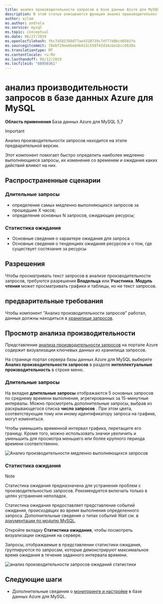 ```yaml
---
title: анализ производительности запросов в базе данных Azure для MySQL
description: В этой статье описывается функция анализ производительности запросов в базе данных Azure для MySQL.
author: ajlam
ms.author: andrela
ms.service: mysql
ms.topic: conceptual
ms.date: 06/27/2019
ms.openlocfilehash: f6c74582760d77ae4318739c74f77d0bcd0501fe
ms.sourcegitcommit: 78ebf29ee6be84b415c558f43d34cbe1bcc0b38a
ms.translationtype: MT
ms.contentlocale: ru-RU
ms.lasthandoff: 08/12/2019
ms.locfileid: "68950361"
---
```

# <a name="query-performance-insight-in-azure-database-for-mysql"></a>анализ производительности запросов в базе данных Azure для MySQL

**Область применения** База данных Azure для MySQL 5,7

> [!IMPORTANT]
> Анализ производительности запросов находится на этапе предварительной версии.

Этот компонент помогает быстро определить наиболее медленно выполняющиеся запросы, их изменение со временем и ожидания каких действий влияют на них.

## <a name="common-scenarios"></a>Распространенные сценарии

### <a name="long-running-queries"></a>Длительные запросы

- определение самых медленно выполняющихся запросов за прошедшие X часов;
- определение основных N запросов, ожидающих ресурсы;
 
### <a name="wait-statistics"></a>Статистика ожидания

- Основные сведения о характере ожидания для запроса
- Основные сведения о тенденциях ожидания ресурсов и о том, где существует состязание за ресурсы

## <a name="permissions"></a>Разрешения

Чтобы просматривать текст запросов в анализе производительности запросов, требуются разрешения **Владельца** или **Участника**. **Модуль чтения** может просматривать графики и таблицы, но не текст запросов.

## <a name="prerequisites"></a>предварительные требования

Чтобы компонент "Анализ производительности запросов" работал, данные должны находиться в [хранилище запросов](concepts-query-store.md).

## <a name="viewing-performance-insights"></a>Просмотр анализа производительности

Представление [анализа производительности запросов](concepts-query-performance-insight.md) на портале Azure содержит визуализации ключевых данных из хранилища запросов.

На странице портал сервера базы данных Azure для MySQL выберите **Анализ производительности запросов** в разделе **интеллектуальные производительность** в строке меню.

### <a name="long-running-queries"></a>Длительные запросы

На вкладке **длительные запросы** отображаются 5 основных запросов по среднему времени выполнения, агрегированных за 15-минутные интервалы. Можно просмотреть дополнительные запросы, выбрав из раскрывающегося списка **число запросов** . При этом цвета, соответствующие тому или иному идентификатору запроса на графике, могут изменяться.

Чтобы уменьшить временной интервал графика, перетащите его границу. Кроме того, можно использовать значки увеличить и уменьшить для просмотра меньшего или более крупного периода времени соответственно.

![Анализ производительности медленно выполняющихся запросов](./media/concepts-query-performance-insight/query-performance-insight-landing-page.png) 

### <a name="wait-statistics"></a>Статистика ожидания

> [!NOTE]
> Статистика ожидания предназначена для устранения проблем с производительностью запросов. Рекомендуется включать только в целях устранения неполадок.

Статистика ожидания предоставляет представление событий ожидания, происходящих во время выполнения определенного запроса. Дополнительные сведения о типах событий Wait см. в [документации по модулю MySQL](https://go.microsoft.com/fwlink/?linkid=2098206).

Откройте вкладку **Статистика ожидания**, чтобы посмотреть визуализации ожидания на сервере.

Запросы, отображаемые в представлении статистики ожидания, группируются по запросам, которые демонстрируют максимальное время ожидания в течение заданного интервала времени.

![анализ производительности запросов ожиданий статистики](./media/concepts-query-performance-insight/query-performance-insight-wait-statistics.png)

## <a name="next-steps"></a>Следующие шаги

- Дополнительные сведения о [мониторинге и настройке](concepts-monitoring.md) в базе данных Azure для MySQL.